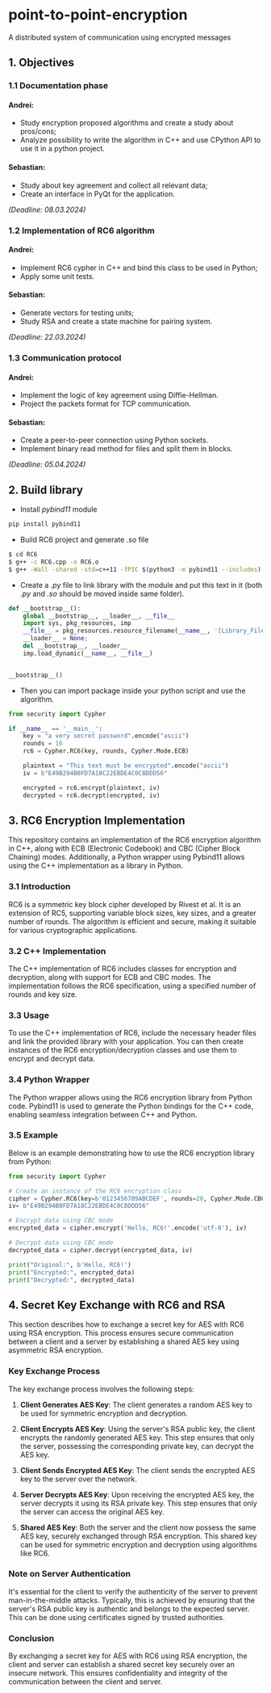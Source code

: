 # point-to-point-encryption
A distributed system of communication using encrypted messages

## 1. Objectives

### 1.1 Documentation phase

#### Andrei: 
- Study encryption proposed algorithms and create a study about pros/cons;
- Analyze possibility to write the algorithm in C++ and use CPython API to use it in a python project.

#### Sebastian:
- Study about key agreement and collect all relevant data;
- Create an interface in PyQt for the application.

_(Deadline: 08.03.2024)_

### 1.2 Implementation of RC6 algorithm

#### Andrei:
- Implement RC6 cypher in C++ and bind this class to be used in Python;
- Apply some unit tests.

#### Sebastian:
- Generate vectors for testing units;
- Study RSA and create a state machine for pairing system.

_(Deadline: 22.03.2024)_

### 1.3 Communication protocol

#### Andrei:
- Implement the logic of key agreement using Diffie-Hellman.
- Project the packets format for TCP communication.

#### Sebastian:
- Create a peer-to-peer connection using Python sockets.
- Implement binary read method for files and split them in blocks.

_(Deadline: 05.04.2024)_

## 2. Build library

- Install *pybind11* module
```bash
pip install pybind11
```
- Build RC6 project and generate *.so* file
```bash
$ cd RC6
$ g++ -c RC6.cpp -o RC6.o
$ g++ -Wall -shared -std=c++11 -fPIC $(python3 -m pybind11 --includes) RC6.o pywrap.cpp -o MyLib$(python3-config --extension-suffix)
```
- Create a *.py* file to link library with the module and put this text in it (both _.py_ and _.so_ should be moved inside same folder).
```python
def __bootstrap__():
    global __bootstrap__, __loader__, __file__
    import sys, pkg_resources, imp
    __file__ = pkg_resources.resource_filename(__name__, '[Library_File_Name].so')
    __loader__ = None;
    del __bootstrap__, __loader__
    imp.load_dynamic(__name__, __file__)


__bootstrap__()
```
- Then you can import package inside your python script and use the algorithm.
```python
from security import Cypher

if __name__ == '__main__':
    key = "a very secret password".encode("ascii")
    rounds = 16
    rc6 = Cypher.RC6(key, rounds, Cypher.Mode.ECB)

    plaintext = "This text must be encrypted".encode("ascii")
    iv = b"E49B294B0FD7A18C22EBDE4C0C8DDD56"

    encrypted = rc6.encrypt(plaintext, iv)
    decrypted = rc6.decrypt(encrypted, iv)
```

## 3. RC6 Encryption Implementation

This repository contains an implementation of the RC6 encryption algorithm in C++, along with ECB (Electronic Codebook) and CBC (Cipher Block Chaining) modes. Additionally, a Python wrapper using Pybind11 allows using the C++ implementation as a library in Python.

### 3.1 Introduction

RC6 is a symmetric key block cipher developed by Rivest et al. It is an extension of RC5, supporting variable block sizes, key sizes, and a greater number of rounds. The algorithm is efficient and secure, making it suitable for various cryptographic applications.

### 3.2 C++ Implementation

The C++ implementation of RC6 includes classes for encryption and decryption, along with support for ECB and CBC modes. The implementation follows the RC6 specification, using a specified number of rounds and key size.

### 3.3 Usage

To use the C++ implementation of RC6, include the necessary header files and link the provided library with your application. You can then create instances of the RC6 encryption/decryption classes and use them to encrypt and decrypt data.

### 3.4 Python Wrapper

The Python wrapper allows using the RC6 encryption library from Python code. Pybind11 is used to generate the Python bindings for the C++ code, enabling seamless integration between C++ and Python.

### 3.5 Example

Below is an example demonstrating how to use the RC6 encryption library from Python:

```python
from security import Cypher

# Create an instance of the RC6 encryption class
cipher = Cypher.RC6(key=b'0123456789ABCDEF', rounds=20, Cypher.Mode.CBC)
iv= b"E49B294B0FD7A18C22EBDE4C0C8DDD56"

# Encrypt data using CBC mode
encrypted_data = cipher.encrypt('Hello, RC6!'.encode('utf-8'), iv)

# Decrypt data using CBC mode
decrypted_data = cipher.decrypt(encrypted_data, iv)

print("Original:", b'Hello, RC6!')
print("Encrypted:", encrypted_data)
print("Decrypted:", decrypted_data)
```

## 4. Secret Key Exchange with RC6 and RSA

This section describes how to exchange a secret key for AES with RC6 using RSA encryption. This process ensures secure communication between a client and a server by establishing a shared AES key using asymmetric RSA encryption.

### Key Exchange Process

The key exchange process involves the following steps:

1. **Client Generates AES Key**: The client generates a random AES key to be used for symmetric encryption and decryption.

2. **Client Encrypts AES Key**: Using the server's RSA public key, the client encrypts the randomly generated AES key. This step ensures that only the server, possessing the corresponding private key, can decrypt the AES key.

3. **Client Sends Encrypted AES Key**: The client sends the encrypted AES key to the server over the network.

4. **Server Decrypts AES Key**: Upon receiving the encrypted AES key, the server decrypts it using its RSA private key. This step ensures that only the server can access the original AES key.

5. **Shared AES Key**: Both the server and the client now possess the same AES key, securely exchanged through RSA encryption. This shared key can be used for symmetric encryption and decryption using algorithms like RC6.

### Note on Server Authentication

It's essential for the client to verify the authenticity of the server to prevent man-in-the-middle attacks. Typically, this is achieved by ensuring that the server's RSA public key is authentic and belongs to the expected server. This can be done using certificates signed by trusted authorities.

### Conclusion

By exchanging a secret key for AES with RC6 using RSA encryption, the client and server can establish a shared secret key securely over an insecure network. This ensures confidentiality and integrity of the communication between the client and server.
